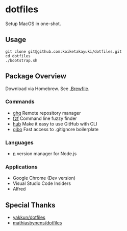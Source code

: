 # dotfiles
Setup MacOS in one-shot.

## Usage

```shell
git clone git@github.com:koiketakayuki/dotfiles.git
cd dotfiles
./bootstrap.sh
```

## Package Overview
Download via Homebrew. See [.Brewfile](https://github.com/koiketakayuki/dotfiles/blob/master/.Brewfile).

### Commands
- [ghq](https://github.com/motemen/ghq) Remote repository manager
- [fzf](https://github.com/junegunn/fzf) Command line fuzzy finder
- [hub](https://github.com/github/hub) Make it easy to use GitHub with CLI
- [gibo](https://github.com/simonwhitaker/gibo) Fast access to .gitignore boilerplate

### Languages
- [n](https://github.com/tj/n) version manager for Node.js

### Applications
- Google Chrome (Dev version)
- Visual Studio Code Insiders
- Alfred

## Special Thanks
- [yakkun/dotfiles](https://github.com/yakkun/dotfiles)
- [mathiasbynens/dotfiles](https://github.com/mathiasbynens/dotfiles)